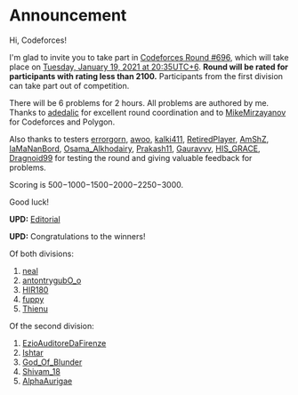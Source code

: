 # Announcement

Hi, Codeforces!

I'm glad to invite you to take part in [Codeforces Round #696](https://codeforces.com/contests/1474), which will take place on [Tuesday, January 19, 2021 at 20:35UTC+6](https://codeforces.com/https://www.timeanddate.com/worldclock/fixedtime.html?day=19&month=1&year=2021&hour=17&min=35&sec=0&p1=166). **Round will be rated for participants with rating less than 2100.** Participants from the first division can take part out of competition.

There will be 6 problems for 2 hours. All problems are authored by me. Thanks to [adedalic](https://codeforces.com/profile/adedalic "International Master adedalic") for excellent round coordination and to [MikeMirzayanov](https://codeforces.com/profile/MikeMirzayanov "Headquarters, MikeMirzayanov") for Codeforces and Polygon.

Also thanks to testers [errorgorn](https://codeforces.com/profile/errorgorn "Grandmaster errorgorn"), [awoo](https://codeforces.com/profile/awoo "International Grandmaster awoo"), [kalki411](https://codeforces.com/profile/kalki411 "Specialist kalki411"), [RetiredPlayer](https://codeforces.com/profile/RetiredPlayer "Candidate Master RetiredPlayer"), [AmShZ](https://codeforces.com/profile/AmShZ "International Master AmShZ"), [IaMaNanBord](https://codeforces.com/profile/IaMaNanBord "Expert IaMaNanBord"), [Osama_Alkhodairy](https://codeforces.com/profile/Osama_Alkhodairy "Master Osama_Alkhodairy"), [Prakash11](https://codeforces.com/profile/Prakash11 "Expert Prakash11"), [Gauravvv](https://codeforces.com/profile/Gauravvv "Pupil Gauravvv"), [HIS_GRACE](https://codeforces.com/profile/HIS_GRACE "Expert HIS_GRACE"), [Dragnoid99](https://codeforces.com/profile/Dragnoid99 "Master Dragnoid99") for testing the round and giving valuable feedback for problems.

Scoring is 500−1000−1500−2000−2250−3000.

Good luck!

**UPD:** [Editorial](Tutorial_(en).md)

**UPD:** Congratulations to the winners!

Of both divisions:

 1. [neal](https://codeforces.com/profile/neal "Legendary Grandmaster neal")
2. [antontrygubO_o](https://codeforces.com/profile/antontrygubO_o "International Grandmaster antontrygubO_o")
3. [HIR180](https://codeforces.com/profile/HIR180 "Legendary Grandmaster HIR180")
4. [fuppy](https://codeforces.com/profile/fuppy "Grandmaster fuppy")
5. [Thienu](https://codeforces.com/profile/Thienu "Master Thienu")

Of the second division:

 1. [EzioAuditoreDaFirenze](https://codeforces.com/profile/EzioAuditoreDaFirenze "Expert EzioAuditoreDaFirenze")
2. [Ishtar](https://codeforces.com/profile/Ishtar "Expert Ishtar")
3. [God_Of_Blunder](https://codeforces.com/profile/God_Of_Blunder "Candidate Master God_Of_Blunder")
4. [Shivam_18](https://codeforces.com/profile/Shivam_18 "Candidate Master Shivam_18")
5. [AlphaAurigae](https://codeforces.com/profile/AlphaAurigae "Unrated, AlphaAurigae")
